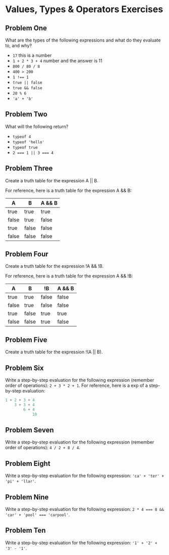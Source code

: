 # Values, Types & Operators Exercises

## Problem One

What are the types of the following expressions and what do they evaluate to, and why?

* `17` this is a number 
* `1 + 2 * 3 + 4` number and the answer is 11
* `800 / 80 / 8`
* `400 > 200`
* `1 !== 1`
* `true || false`
* `true && false`
* `20 % 6`
* `'a' + 'b'`

## Problem Two

What will the following return?

* `typeof 4`
*  `typeof 'hello'`
*  `typeof true`
* `2 === 1 || 3 === 4`

## Problem Three

Create a truth table for the expression A || B.

For reference, here is a truth table for the expression A && B:



|   A   |   B   | A && B | 
|-------|-------|--------|
| true  | true  | true  |
| false | true  | false |
| true  | false | false |
| false | false | false | 


## Problem Four

Create a truth table for the expression !A && !B.

For reference, here is a truth table for the expression A && !B:



|   A   |   B   |   !B   | A && B | 
|-------|-------|--------|--------|
| true  | true  | false  | false |
| false | true  | false  | false |
| true  | false | true   | true  |
| false | false |  true  | false | 

## Problem Five

Create a truth table for the expression !(A || B).

## Problem Six

Write a step-by-step evaluation for the following expression (remember order of operations): `2 + 3 * 2 + 1`.
  For reference, here is a exp of a step-by-step evaluation: 
  ```js
  1 + 2 + 3 + 4  
      3 + 3 + 4
          6 + 4
              10
  ```
  
 ## Problem Seven
 
 Write a step-by-step evaluation for the following expression (remember order of operations): `4 / 2 + 8 / 4`.
 
 ## Problem Eight
 
 Write a step-by-step evaluation for the following expression: `'ca' + 'ter' + 'pi' + 'llar'`.
 
 ## Problem Nine
 
 Write a step-by-step evaluation for the following expression: `2 * 4 === 8 && 'car' + 'pool' === 'carpool'`.
 
 ## Problem Ten
 
  Write a step-by-step evaluation for the following expression: `'1' + '2' + '3' - '1'`.

  
